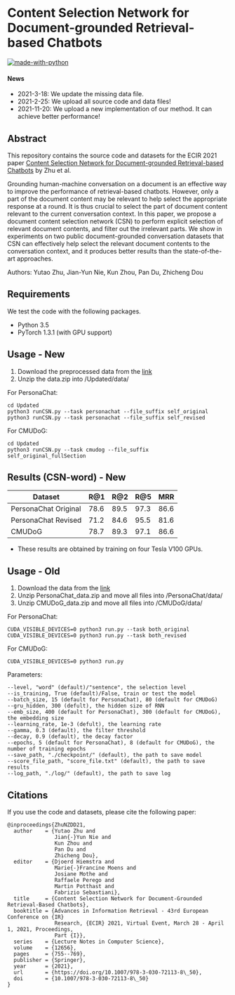 # Content Selection Network for Document-grounded Retrieval-based Chatbots

[![made-with-python](https://img.shields.io/badge/Made%20with-Python-red.svg)](#python)

#### News
- 2021-3-18: We update the missing data file.
- 2021-2-25: We upload all source code and data files!
- 2021-11-20: We upload a new implementation of our method. It can achieve better performance!

## Abstract
This repository contains the source code and datasets for the ECIR 2021 paper [Content Selection Network for Document-grounded Retrieval-based Chatbots](https://arxiv.org/pdf/2101.08426.pdf) by Zhu et al. <br>

Grounding human-machine conversation on a document is an effective way to improve the performance of retrieval-based chatbots. However, only a part of the document content may be relevant to help select the appropriate response at a round. It is thus crucial to select the  part of document content relevant to the current conversation context. In this paper, we propose a document content selection network (CSN) to perform explicit selection of relevant document contents, and filter out the irrelevant parts. We show in experiments on two public document-grounded conversation datasets that CSN can effectively help select the relevant document contents to the conversation context, and it produces better results than the state-of-the-art approaches.

Authors: Yutao Zhu, Jian-Yun Nie, Kun Zhou, Pan Du, Zhicheng Dou

## Requirements
We test the code with the following packages. <br>
- Python 3.5 <br>
- PyTorch 1.3.1 (with GPU support)<br>

## Usage - New
1. Download the preprocessed data from the [link](https://drive.google.com/file/d/1kKh-1npyjaW6PvrBhILskBVcDuDhE66x/view?usp=sharing)
2. Unzip the data.zip into /Updated/data/

For PersonaChat: <br>
```
cd Updated
python3 runCSN.py --task personachat --file_suffix self_original
python3 runCSN.py --task personachat --file_suffix self_revised
```

For CMUDoG: <br>
```
cd Updated
python3 runCSN.py --task cmudog --file_suffix self_original_fullSection
```

## Results (CSN-word) - New
| Dataset              | R@1  | R@2  | R@5  | MRR  | 
| -------------------- | ---- | ---- | ---- | ---- |
| PersonaChat Original | 78.6 | 89.5 | 97.3 | 86.6 | 
| PersonaChat Revised  | 71.2 | 84.6 | 95.5 | 81.6 |
| CMUDoG               | 78.7 | 89.3 | 97.1 | 86.6 | 

* These results are obtained by training on four Tesla V100 GPUs.

## Usage - Old
1. Download the data from the [link](https://drive.google.com/drive/folders/1-lBPcEG1NfJa3CBfWgmk4r-W30dmuOoh?usp=sharing)
2. Unzip PersonaChat_data.zip and move all files into /PersonaChat/data/
3. Unzip CMUDoG_data.zip and move all files into /CMUDoG/data/

For PersonaChat: <br>
```
CUDA_VISIBLE_DEVICES=0 python3 run.py --task both_original
CUDA_VISIBLE_DEVICES=0 python3 run.py --task both_revised
```

For CMUDoG: <br>
```
CUDA_VISIBLE_DEVICES=0 python3 run.py
```

Parameters:
```
--level, "word" (default)/"sentence", the selection level
--is_training, True (default)/False, train or test the model
--batch_size, 15 (default for PersonaChat), 80 (default for CMUDoG)
--gru_hidden, 300 (defult), the hidden size of RNN
--emb_size, 400 (default for PersonaChat), 300 (default for CMUDoG), the embedding size
--learning_rate, 1e-3 (defult), the learning rate
--gamma, 0.3 (default), the filter threshold 
--decay, 0.9 (default), the decay factor
--epochs, 5 (default for PersonaChat), 8 (default for CMUDoG), the number of training epochs
--save_path, "./checkpoint/" (default), the path to save model
--score_file_path, "score_file.txt" (default), the path to save results
--log_path, "./log/" (default), the path to save log 
```


## Citations
If you use the code and datasets, please cite the following paper:  
```
@inproceedings{ZhuNZDD21,
  author    = {Yutao Zhu and
               Jian{-}Yun Nie and
               Kun Zhou and
               Pan Du and
               Zhicheng Dou},
  editor    = {Djoerd Hiemstra and
               Marie{-}Francine Moens and
               Josiane Mothe and
               Raffaele Perego and
               Martin Potthast and
               Fabrizio Sebastiani},
  title     = {Content Selection Network for Document-Grounded Retrieval-Based Chatbots},
  booktitle = {Advances in Information Retrieval - 43rd European Conference on {IR}
               Research, {ECIR} 2021, Virtual Event, March 28 - April 1, 2021, Proceedings,
               Part {I}},
  series    = {Lecture Notes in Computer Science},
  volume    = {12656},
  pages     = {755--769},
  publisher = {Springer},
  year      = {2021},
  url       = {https://doi.org/10.1007/978-3-030-72113-8\_50},
  doi       = {10.1007/978-3-030-72113-8\_50}
}
```

